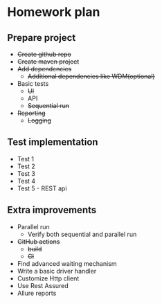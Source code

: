 # Homework plan

## Prepare project

- ~~Create github repo~~
- ~~Create maven project~~
- ~~Add dependencies~~
    - ~~Additional dependencies like WDM(optional)~~
- Basic tests
    - ~~UI~~
    - API
    - ~~Sequential run~~
- ~~Reporting~~
    - ~~Logging~~

## Test implementation

- Test 1
- Test 2
- Test 3
- Test 4
- Test 5 - REST api

## Extra improvements

- Parallel run
    - Verify both sequential and parallel run
- ~~GitHub actions~~
    - ~~build~~
    - ~~CI~~
- Find advanced waiting mechanism
- Write a basic driver handler
- Customize Http client
- Use Rest Assured
- Allure reports
